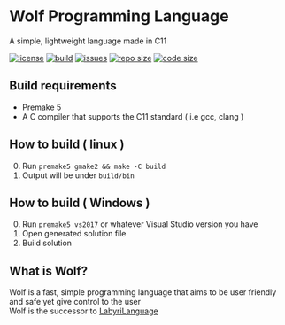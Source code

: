 # Wolf Programming Language
A simple, lightweight language made in C11

[![license](https://img.shields.io/badge/license-MIT-blue.svg?style=flat-square)](./LICENSE)
[![build](https://img.shields.io/travis/Ralakus/wolf-lang.svg?style=flat-square)](https://travis-ci.org/Ralakus/wolf-lang)
[![issues](https://img.shields.io/github/issues/Ralakus/wolf-lang.svg?style=flat-square)](https://github.com/Ralakus/wolf-lang/issues)
[![repo size](https://img.shields.io/github/repo-size/Ralakus/wolf-lang.svg?style=flat-square)](https://github.com/Ralakus/wolf-lang)
[![code size](https://img.shields.io/github/languages/code-size/Ralakus/wolf-lang.svg?style=flat-square)](https://github.com/Ralakus/wolf-lang)

## Build requirements
* Premake 5
* A C compiler that supports the C11 standard ( i.e gcc, clang )

## How to build ( linux )
0. Run `premake5 gmake2 && make -C build`
1. Output will be under `build/bin`

## How to build ( Windows )
0. Run `premake5 vs2017` or whatever Visual Studio version you have
1. Open generated solution file
2. Build solution

## What is Wolf?
Wolf is a fast, simple programming language that aims to be user friendly and safe yet give control to the user  
Wolf is the successor to [LabyriLanguage](https://gitlab.com/Ralakus/LabyriLanguage)
